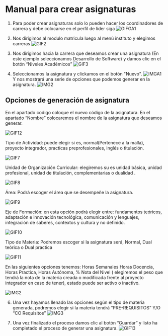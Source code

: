 # **Manual para crear asignaturas** 


1. Para poder crear asignaturas solo lo pueden hacer los coordinadores de carrera y debe colocarse en el perfil de líder siga 
  ![GIFGA1](GA_GA1.gif)

2. Nos dirigimos al modulo matricula luego al menú instituto y elegimos carreras 
  ![GIF2](GA_2.gif)


3. Nos dirigimos hacia la carrera que deseamos crear una asignatura (En este ejemplo seleccionamos Desarrollo de Software) y damos clic en el botón “Niveles Académicos”
  ![GIF3](GA_3.gif) 

4. Seleccionamos la asignatura y clickamos en el botón "Nuevo". 
  ![IMGA1](GA_img2.png) 
  Y nos mostrará una serie de opciones que podemos generar en la asignatura.
![IMG2](GA_IMG1.jpg)

## **Opciones de generación de asignatura**  
En el apartado codigo coloque el nuevo código de la asignatura. En el apartado “Nombre” colocaremos el nombre de la asignatura que deseamos generar.

![GIF12](GA_12.gif) 

 Tipo de Actividad: puede elegir si es, normal(Pertenece a la malla), proyecto integrador, practicas preprofesionales, inglés o titulación.

![GIF7](GA_7.gif)

 Unidad de Organización Curricular: elegiremos su es unidad básica, unidad profesional, unidad de titulación, complementarias o dualidad .

![GIF8](GA_8.gif)

 Área: Podrá escoger el área que se desempeñe la asignatura.
 
 ![GIF9](GA_9.gif)

  Eje de Formación: en esta opción podrá elegir entre: fundamentos teóricos, adaptación e innovación tecnológica, comunicación y lenguajes, integración de saberes, contextos y cultura y no definido.

 ![GIF10](GA_10.gif)

  Tipo de Materia: Podremos escoger si la asignatura será, Normal, Dual teórica o Dual practica

 ![GIF11](GA_11.gif)

  En las siguientes opciones tenemos: Horas Semanales Horas Docencia, Horas Practica, Horas Autónoma, % Nota del Nivel ( elegiremos el peso que tendrá la nota de la materia creada o modificada frente al proyecto integrador en caso de tener), estado puede ser activo o inactivo.

 ![IMG2](GA_IMG4.jpg)


6. Una vez hayamos llenado las opciones según el tipo de materia generada, podremos elegir si la materia tendrá “PRE-REQUISITOS” Y/O “CO Requisitos”
![IMG3](GA_IMG5.jpg)

7. Una vez finalizado el proceso damos clic al botón “Guardar” y listo ha completado el proceso de generar una asignatura.
![GIF13](GA_13.gif)


